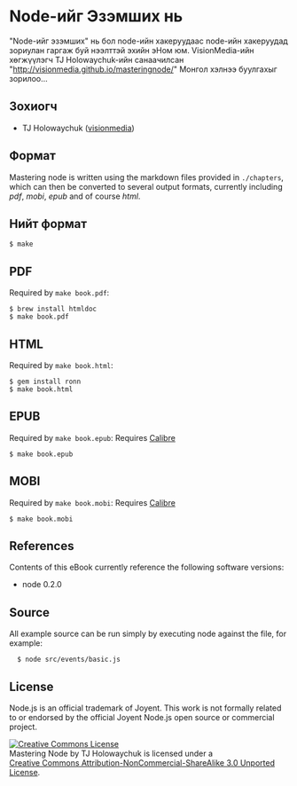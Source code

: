 # Node-ийг Эзэмших нь

 "Node-ийг эзэмших" нь бол node-ийн хакеруудаас node-ийн хакеруудад зориулан гаргаж буй нээлттэй эхийн эНом юм. VisionMedia-ийн хөгжүүлэгч TJ Holowaychuk-ийн санаачилсан "http://visionmedia.github.io/masteringnode/" Монгол хэлнээ буулгахыг зорилоо...

## Зохиогч

 - TJ Holowaychuk ([visionmedia](http://github.com/visionmedia))

## Формат

 Mastering node is written using the markdown files provided in `./chapters`, which can then be converted to several output formats, currently including _pdf_, _mobi_, _epub_ and of course _html_.

## Нийт формат

    $ make

## PDF

Required by `make book.pdf`:

    $ brew install htmldoc
    $ make book.pdf

## HTML

Required by `make book.html`:

    $ gem install ronn
    $ make book.html

## EPUB

Required by `make book.epub`:
Requires [Calibre](http://calibre-ebook.com/)

    $ make book.epub

## MOBI

Required by `make book.mobi`:
Requires [Calibre](http://calibre-ebook.com/)

    $ make book.mobi

## References

Contents of this eBook currently reference the following software versions:

  - node 0.2.0

## Source

All example source can be run simply by executing node against the file,
for example:

      $ node src/events/basic.js

## License

Node.js is an official trademark of Joyent. This work is not formally related to or endorsed by the official Joyent Node.js open source or commercial project.

<a rel="license" href="http://creativecommons.org/licenses/by-nc-sa/3.0/"><img alt="Creative Commons License" style="border-width:0" src="http://creativecommons.org/images/public/somerights20.png" /></a><br /><span xmlns:dc="http://purl.org/dc/elements/1.1/" href="http://purl.org/dc/dcmitype/Text" property="dc:title" rel="dc:type">Mastering Node</span> by <span xmlns:cc="http://creativecommons.org/ns#" property="cc:attributionName">TJ Holowaychuk</span> is licensed under a <br/> <a rel="license" href="http://creativecommons.org/licenses/by-nc-sa/3.0/">Creative Commons Attribution-NonCommercial-ShareAlike 3.0 Unported License</a>.
